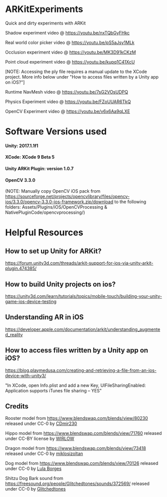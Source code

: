 # ARKitExperiments
Quick and dirty experiments with ARKit

Shadow experiment video @ https://youtu.be/nxTQbGyFHkc

Real world color picker video @ https://youtu.be/pS5aJsy1MLk

Occlusion experiment video @ https://youtu.be/MK3D91kCKzM 

Point cloud experiment video @ https://youtu.be/kupq1C41XcU

[NOTE: Accessing the ply file requires a manual update to the XCode project.
More info below under "How to access files written by a Unity app on iOS?"]

Runtime NavMesh video @ https://youtu.be/7sG2VOsUDPQ

Physics Experiment video @ https://youtu.be/FZoUUAR6TkQ

OpenCV Experiment video @ https://youtu.be/v6x6Aa9qLXE

# Software Versions used
#### Unity: 2017.1.1f1
#### XCode: XCode 9 Beta 5
#### Unity ARKit Plugin: version 1.0.7
#### OpenCV 3.3.0
(NOTE: Manually copy OpenCV iOS pack from https://sourceforge.net/projects/opencvlibrary/files/opencv-ios/3.3.0/opencv-3.3.0-ios-framework.zip/download to the following  folders: Assets/Plugins/iOS/OpenCVProcessing & NativePluginCode/opencvprocessing/)

# Helpful Resources
## How to set up Unity for ARKit?
https://forum.unity3d.com/threads/arkit-support-for-ios-via-unity-arkit-plugin.474385/

## How to build Unity projects on ios?
https://unity3d.com/learn/tutorials/topics/mobile-touch/building-your-unity-game-ios-device-testing

## Understanding AR in iOS
https://developer.apple.com/documentation/arkit/understanding_augmented_reality

## How to access files written by a Unity app on iOS?
https://blog.playmedusa.com/creating-and-retrieving-a-file-from-an-ios-device-with-unity3/

"In XCode, open Info.plist and add a new Key, UIFileSharingEnabled:
Application supports iTunes file sharing – YES"

## Credits
Rooster model from https://www.blendswap.com/blends/view/80230 released under CC-0 by [CDmir230](https://www.blendswap.com/user/CDmir230)

Hippo model from https://www.blendswap.com/blends/view/71760 released under CC-BY license by [WIRLOW](https://www.blendswap.com/user/WIRLOW)

Dragon model from https://www.blendswap.com/blends/view/73418 released under CC-0 by [miklosizoltan](https://www.blendswap.com/user/miklosizoltan)

Dog model from https://www.blendswap.com/blends/view/70126 released under CC-0 by [Lula Borges](https://www.blendswap.com/user/Lula+Borges)

Shitzu Dog Bark sound from https://freesound.org/people/Glitchedtones/sounds/372569/ released under CC-0 by [Glitchedtones](https://freesound.org/people/Glitchedtones/)
